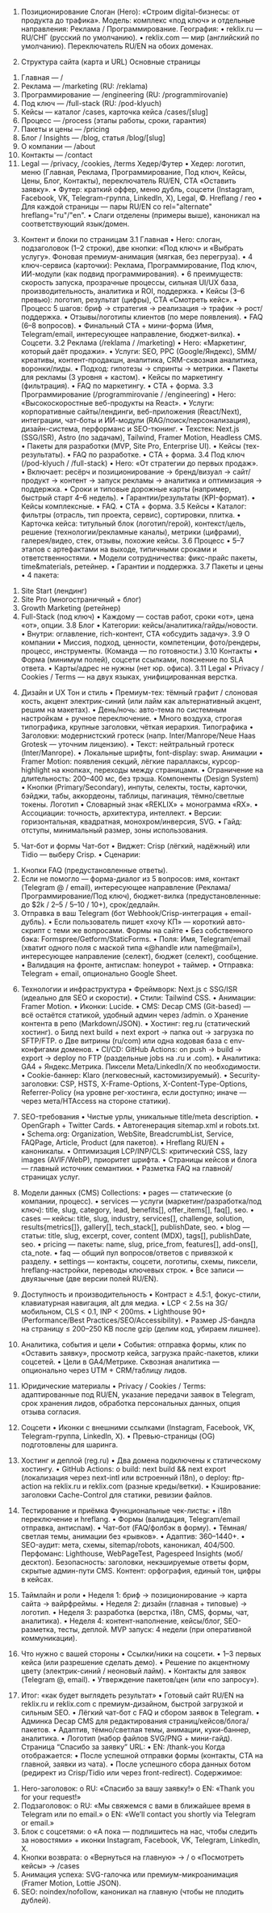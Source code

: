  
1) Позиционирование
Слоган (Hero): «Строим digital-бизнесы: от продукта до трафика».
Модель: комплекс «под ключ» и отдельные направления: Реклама / Программирование.
География:
•	reklix.ru — RU/СНГ (русский по умолчанию).
•	reklix.com — мир (английский по умолчанию).
Переключатель RU/EN на обоих доменах.
 
2) Структура сайта (карта и URL)
Основные страницы
1.	Главная — /
2.	Реклама — /marketing (RU: /reklama)
3.	Программирование — /engineering (RU: /programmirovanie)
4.	Под ключ — /full-stack (RU: /pod-klyuch)
5.	Кейсы — каталог /cases, карточка кейса /cases/[slug]
6.	Процесс — /process (этапы работы, сроки, гарантия)
7.	Пакеты и цены — /pricing
8.	Блог / Insights — /blog, статья /blog/[slug]
9.	О компании — /about
10.	Контакты — /contact
11.	Legal — /privacy, /cookies, /terms
Хедер/Футер
•	Хедер: логотип, меню (Главная, Реклама, Программирование, Под ключ, Кейсы, Цены, Блог, Контакты), переключатель RU/EN, CTA «Оставить заявку».
•	Футер: краткий оффер, меню дубль, соцсети (Instagram, Facebook, VK, Telegram-группа, LinkedIn, X), Legal, ©.
Hreflang / гео
•	Для каждой страницы — пары RU/EN со rel="alternate" hreflang="ru"/"en".
•	Слаги отделены (примеры выше), каноникал на соответствующий язык/домен.
 
3) Контент и блоки по страницам
3.1 Главная
•	Hero: слоган, подзаголовок (1–2 строки), две кнопки: «Под ключ» и «Выбрать услугу». Фоновая премиум-анимация (мягкая, без перегруза).
•	4 ключ-сервиса (карточки): Реклама, Программирование, Под ключ, ИИ-модули (как подвид программирования).
•	6 преимуществ: скорость запуска, прозрачные процессы, сильная UI/UX база, производительность, аналитика и ROI, поддержка.
•	Кейсы (3–6 превью): логотип, результат (цифры), CTA «Смотреть кейс».
•	Процесс 5 шагов: бриф → стратегия → реализация → трафик → рост/поддержка.
•	Отзывы/логотипы клиентов (по мере появления).
•	FAQ (6–8 вопросов).
•	Финальный CTA + мини-форма (Имя, Telegram/email, интересующее направление, бюджет-вилка).
•	Соцсети.
3.2 Реклама (/reklama / /marketing)
•	Hero: «Маркетинг, который даёт продажи».
•	Услуги: SEO, PPC (Google/Яндекс), SMM/креативы, контент-продакшн, аналитика, CRM-сквозная аналитика, воронки/лиды.
•	Подход: гипотезы → спринты → метрики.
•	Пакеты для рекламы (3 уровня + кастом).
•	Кейсы по маркетингу (фильтрация).
•	FAQ по маркетингу.
•	CTA + форма.
3.3 Программирование (/programmirovanie / /engineering)
•	Hero: «Высокоскоростные веб-продукты на React».
•	Услуги: корпоративные сайты/лендинги, веб-приложения (React/Next), интеграции, чат-боты и ИИ-модули (RAG/поиск/персонализация), дизайн-система, перформанс и SEO-тюнинг.
•	Техстек: Next.js (SSG/ISR), Astro (по задачам), Tailwind, Framer Motion, Headless CMS.
•	Пакеты для разработки (MVP, Site Pro, Enterprise UI).
•	Кейсы (тех-результаты).
•	FAQ по разработке.
•	CTA + форма.
3.4 Под ключ (/pod-klyuch / /full-stack)
•	Hero: «От стратегии до первых продаж».
•	Включает: ресёрч и позиционирование → бренд/визуал → сайт/продукт → контент → запуск рекламы → аналитика и оптимизация → поддержка.
•	Сроки и типовые дорожные карты (например, быстрый старт 4–6 недель).
•	Гарантии/результаты (KPI-формат).
•	Кейсы комплексные.
•	FAQ.
•	CTA + форма.
3.5 Кейсы
•	Каталог: фильтры (отрасль, тип проекта, сервис), сортировки, плитка.
•	Карточка кейса: титульный блок (логотип/герой), контекст/цель, решение (технологии/рекламные каналы), метрики (цифрами), галерея/видео, стек, отзывы, похожие кейсы.
3.6 Процесс
•	5–7 этапов с артефактами на выходе, типичными сроками и ответственностями.
•	Модели сотрудничества: фикс-прайс пакеты, time&materials, ретейнер.
•	Гарантии и поддержка.
3.7 Пакеты и цены
•	4 пакета:
1.	Site Start (лендинг)
2.	Site Pro (многостраничный + блог)
3.	Growth Marketing (ретейнер)
4.	Full-Stack (под ключ)
•	Каждому — состав работ, сроки «от», цена «от», опции.
3.8 Блог
•	Категории: кейсы/аналитика/гайды/новости.
•	Внутри: оглавление, rich-контент, CTA «обсудить задачу».
3.9 О компании
•	Миссия, подход, ценности, компетенции, фото/рендеры, процесс, инструменты. (Команда — по готовности.)
3.10 Контакты
•	Форма (минимум полей), соцсети ссылками, пояснение по SLA ответа.
•	Карты/адрес не нужны (нет юр. офиса).
3.11 Legal
•	Privacy / Cookies / Terms — на двух языках, унифицированная верстка.
 
4) Дизайн и UX
Тон и стиль
•	Премиум-тех: тёмный графит / слоновая кость, акцент электрик-синий (или лайм как альтернативный акцент, решим на макетах).
•	День/ночь: авто-тема по системным настройкам + ручное переключение.
•	Много воздуха, строгая типографика, крупные заголовки, чёткая иерархия.
Типографика
•	Заголовки: модернистский гротеск (напр. Inter/Manrope/Neue Haas Grotesk — уточним лицензию).
•	Текст: нейтральный гротеск (Inter/Manrope).
•	Локальные шрифты, font-display: swap.
Анимации
•	Framer Motion: появления секций, лёгкие параллаксы, курсор-highlight на кнопках, переходы между страницами.
•	Ограничение на длительность: 200–400 мс, без трэша.
Компоненты (Design System)
•	Кнопки (Primary/Secondary), инпуты, селекты, тосты, карточки, бэйджи, табы, аккордеоны, таблицы, пагинация, тёмно/светлые токены.
Логотип
•	Словарный знак «REKLIX» + монограмма «RX».
•	Ассоциации: точность, архитектура, интеллект.
•	Версии: горизонтальная, квадратная, монохром/инверсия, SVG.
•	Гайд: отступы, минимальный размер, зоны использования.
 
5) Чат-бот и формы
Чат-бот
•	Виджет: Crisp (лёгкий, надёжный) или Tidio — выберу Crisp.
•	Сценарии:
1.	Кнопки FAQ (предустановленные ответы).
2.	Если не помогло — форма-диалог из 5 вопросов: имя, контакт (Telegram @ / email), интересующее направление (Реклама/Программирование/Под ключ), бюджет-вилка (предустановленные: до $2k / 2–5 / 5–10 / 10+), срок/дедлайн.
3.	Отправка в ваш Telegram (бот Webhook/Crisp-интеграция + email-дубль).
•	Если пользователь пишет «хочу КП» — короткий авто-скрипт с теми же вопросами.
Формы на сайте
•	Без собственного бэка: Formspree/Getform/StaticForms.
•	Поля: Имя, Telegram/email (хватит одного поля с маской типа «@handle или name@mail»), интересующее направление (селект), бюджет (селект), сообщение.
•	Валидация на фронте, антиспам: honeypot + таймер.
•	Отправка: Telegram + email, опционально Google Sheet.
 
6) Технологии и инфраструктура
•	Фреймворк: Next.js с SSG/ISR (идеально для SEO и скорости).
•	Стили: Tailwind CSS.
•	Анимации: Framer Motion.
•	Иконки: Lucide.
•	CMS: Decap CMS (Git-based) — всё остаётся статикой, удобный админ через /admin.
o	Хранение контента в репо (Markdown/JSON).
•	Хостинг: reg.ru (статический хостинг).
o	Билд next build + next export → папка out → загрузка по SFTP/FTP.
o	Две витрины (ru/com) или одна кодовая база с env-конфигами доменов.
•	CI/CD: GitHub Actions: on push → build → export → deploy по FTP (раздельные jobs на .ru и .com).
•	Аналитика: GA4 + Яндекс.Метрика. Пиксели Meta/LinkedIn/X по необходимости.
•	Cookie-баннер: Klaro (легковесный, кастомизируемый).
•	Security-заголовки: CSP, HSTS, X-Frame-Options, X-Content-Type-Options, Referrer-Policy (на уровне рег-хостинга, если доступно; иначе — через мета/HTAccess на стороне статики).
 
7) SEO-требования
•	Чистые урлы, уникальные title/meta description.
•	OpenGraph + Twitter Cards.
•	Автогенерация sitemap.xml и robots.txt.
•	Schema.org: Organization, WebSite, BreadcrumbList, Service, FAQPage, Article, Product (для пакетов).
•	Hreflang RU/EN + каноникалы.
•	Оптимизация LCP/INP/CLS: критический CSS, lazy images (AVIF/WebP), приоритет шрифта.
•	Страницы кейсов и блога — главный источник семантики.
•	Разметка FAQ на главной/страницах услуг.
 
8) Модели данных (CMS)
Collections:
•	pages — статические (о компании, процесс).
•	services — услуги (маркетинг/разработка/под ключ): title, slug, category, lead, benefits[], offer_items[], faq[], seo.
•	cases — кейсы: title, slug, industry, services[], challenge, solution, results{metrics[]}, gallery[], tech_stack[], publishDate, seo.
•	blog — статьи: title, slug, excerpt, cover, content (MDX), tags[], publishDate, seo.
•	pricing — пакеты: name, slug, price_from, features[], add-ons[], cta_note.
•	faq — общий пул вопросов/ответов с привязкой к разделу.
•	settings — контакты, соцсети, логотипы, схемы, пиксели, hreflang-настройки, переводы ключевых строк.
•	Все записи — двуязычные (две версии полей RU/EN).
 
9) Доступность и производительность
•	Контраст ≥ 4.5:1, фокус-стили, клавиатурная навигация, alt для медиа.
•	LCP < 2.5s на 3G/мобильном, CLS < 0.1, INP < 200ms.
•	Lighthouse 90+ (Performance/Best Practices/SEO/Accessibility).
•	Размер JS-бандла на страницу ≤ 200–250 KB после gzip (делим код, убираем лишнее).
 
10) Аналитика, события и цели
•	События: отправка формы, клик по «Оставить заявку», просмотр кейса, загрузка прайс-пакетов, клики соцсетей.
•	Цели в GA4/Метрике. Сквозная аналитика — опционально через UTM + CRM/таблицу лидов.
 
11) Юридические материалы
•	Privacy / Cookies / Terms: адаптированные под RU/EN, указание передачи заявок в Telegram, срок хранения лидов, обработка персональных данных, опция отзыва согласия.
 
12) Соцсети
•	Иконки с внешними ссылками (Instagram, Facebook, VK, Telegram-группа, LinkedIn, X).
•	Превью-страницы (OG) подготовлены для шаринга.
 
13) Хостинг и деплой (reg.ru)
•	Два домена подключены к статическому хостингу.
•	GitHub Actions:
o	build: next build && next export (локализация через next-intl или встроенный i18n),
o	deploy: ftp-action на reklix.ru и reklix.com (разные креды/ветки).
•	Кэширование: заголовки Cache-Control для статики, ревизии файлов.
 
14) Тестирование и приёмка
Функциональные чек-листы:
•	i18n переключение и hreflang.
•	Формы (валидация, Telegram/email отправка, антиспам).
•	Чат-бот (FAQ/фолбэк в форму).
•	Тёмная/светлая темы, анимации без «рывков».
•	Адаптив: 360–1440+.
•	SEO-аудит: мета, схемы, sitemap/robots, каноникал, 404/500.
Перфоманс: Lighthouse, WebPageTest, Pagespeed Insights (моб/десктоп).
Безопасность: заголовки, некэшируемые ответы форм, скрытые админ-пути CMS.
Контент: орфография, единый тон, цифры в кейсах.
 
15) Таймлайн и роли
•	Неделя 1: бриф → позиционирование → карта сайта → вайрфреймы.
•	Неделя 2: дизайн (главная + типовые) → логотип.
•	Неделя 3: разработка (верстка, i18n, CMS, формы, чат, аналитика).
•	Неделя 4: контент-наполнение, кейсы/блог, SEO-разметка, тесты, деплой.
MVP запуск: 4 недели (при оперативной коммуникации).
 
16) Что нужно с вашей стороны
•	Ссылки/ники на соцсети.
•	1–3 первых кейса (или разрешение сделать демо).
•	Решение по акцентному цвету (электрик-синий / неоновый лайм).
•	Контакты для заявок (Telegram @, email).
•	Утверждение пакетов/цен (или «по запросу»).
 
17) Итог: «как будет выглядеть результат»
•	Готовый сайт RU/EN на reklix.ru и reklix.com с премиум-дизайном, быстрой загрузкой и сильным SEO.
•	Лёгкий чат-бот с FAQ и сбором заявок в Telegram.
•	Админка Decap CMS для редактирования страниц/кейсов/блога/пакетов.
•	Адаптив, тёмно/светлая темы, анимации, куки-баннер, аналитика.
•	Логотип (набор файлов SVG/PNG + мини-гайд).
Страница “Спасибо за заявку”
URL:
•	EN: /thank-you
Когда отображается:
•	После успешной отправки формы (контакты, CTA на главной, заявки из чата).
•	После успешного сбора данных ботом (редирект из Crisp/Tidio или через front-redirect).
Содержимое:
1.	Hero-заголовок:
o	RU: «Спасибо за вашу заявку!»
o	EN: «Thank you for your request!»
2.	Подзаголовок:
o	RU: «Мы свяжемся с вами в ближайшее время в Telegram или по email.»
o	EN: «We’ll contact you shortly via Telegram or email.»
3.	Блок с соцсетями:
o	«А пока — подпишитесь на нас, чтобы следить за новостями» + иконки Instagram, Facebook, VK, Telegram, LinkedIn, X.
4.	Кнопки возврата:
o	«Вернуться на главную» → /
o	«Посмотреть кейсы» → /cases
5.	Анимация успеха: SVG-галочка или премиум-микроанимация (Framer Motion, Lottie JSON).
6.	SEO: noindex/nofollow, каноникал на главную (чтобы не плодить дублей).

